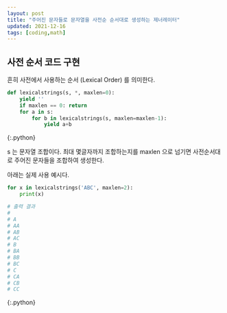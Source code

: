 ```yaml
---
layout: post
title: "주어진 문자들로 문자열을 사전순 순서대로 생성하는 제너레이터"
updated: 2021-12-16
tags: [coding,math]
---
```


## 사전 순서 코드 구현

흔히 사전에서 사용하는 순서 (Lexical Order) 를 의미한다.

```python
def lexicalstrings(s, *, maxlen=0):
    yield ''
    if maxlen == 0: return
    for a in s:
        for b in lexicalstrings(s, maxlen=maxlen-1):
            yield a+b
```
{:.python}

s 는 문자열 조합이다. 최대 몇글자까지 조합하는지를 maxlen 으로 넘기면 사전순서대로 주어진 문자들을 조합하여 생성한다.

아래는 실제 사용 예시다.

```python
for x in lexicalstrings('ABC', maxlen=2):
    print(x)

# 출력 결과
#
# A
# AA
# AB
# AC
# B
# BA
# BB
# BC
# C
# CA
# CB
# CC
```
{:.python}